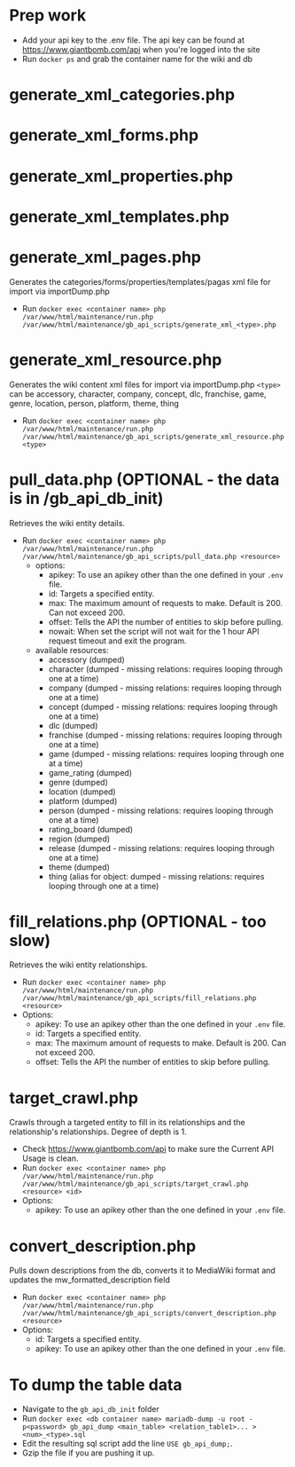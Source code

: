 # Prep work

- Add your api key to the .env file. The api key can be found at https://www.giantbomb.com/api when you're logged into the site
- Run `docker ps` and grab the container name for the wiki and db

# generate_xml_categories.php
# generate_xml_forms.php
# generate_xml_properties.php
# generate_xml_templates.php
# generate_xml_pages.php

Generates the categories/forms/properties/templates/pagas xml file for import via importDump.php

- Run `docker exec <container name> php /var/www/html/maintenance/run.php /var/www/html/maintenance/gb_api_scripts/generate_xml_<type>.php`

# generate_xml_resource.php

Generates the wiki content xml files for import via importDump.php
`<type>` can be accessory, character, company, concept, dlc, franchise, game, genre, location, person, platform, theme, thing

- Run `docker exec <container name> php /var/www/html/maintenance/run.php /var/www/html/maintenance/gb_api_scripts/generate_xml_resource.php <type>`

# pull_data.php (OPTIONAL - the data is in /gb_api_db_init)

Retrieves the wiki entity details.

- Run `docker exec <container name> php /var/www/html/maintenance/run.php /var/www/html/maintenance/gb_api_scripts/pull_data.php <resource>`
  - options:
    - apikey: To use an apikey other than the one defined in your `.env` file.
    - id: Targets a specified entity.
    - max: The maximum amount of requests to make. Default is 200. Can not exceed 200.
    - offset: Tells the API the number of entities to skip before pulling.
    - nowait: When set the script will not wait for the 1 hour API request timeout and exit the program.
  - available resources:
    - accessory (dumped)
    - character (dumped - missing relations: requires looping through one at a time)
    - company (dumped - missing relations: requires looping through one at a time)
    - concept (dumped - missing relations: requires looping through one at a time)
    - dlc (dumped)
    - franchise (dumped - missing relations: requires looping through one at a time)
    - game (dumped - missing relations: requires looping through one at a time)
    - game_rating (dumped)
    - genre (dumped)
    - location (dumped)
    - platform (dumped)
    - person (dumped - missing relations: requires looping through one at a time)
    - rating_board (dumped)
    - region (dumped)
    - release (dumped - missing relations: requires looping through one at a time)
    - theme (dumped)
    - thing (alias for object: dumped - missing relations: requires looping through one at a time)

# fill_relations.php (OPTIONAL - too slow)

Retrieves the wiki entity relationships.

- Run `docker exec <container name> php /var/www/html/maintenance/run.php /var/www/html/maintenance/gb_api_scripts/fill_relations.php <resource>`
- Options:
  - apikey: To use an apikey other than the one defined in your `.env` file.
  - id: Targets a specified entity.
  - max: The maximum amount of requests to make. Default is 200. Can not exceed 200.
  - offset: Tells the API the number of entities to skip before pulling.

# target_crawl.php

Crawls through a targeted entity to fill in its relationships and the relationship's relationships. Degree of depth is 1.

- Check https://www.giantbomb.com/api to make sure the Current API Usage is clean.
- Run `docker exec <container name> php /var/www/html/maintenance/run.php /var/www/html/maintenance/gb_api_scripts/target_crawl.php <resource> <id>`
- Options:
  - apikey: To use an apikey other than the one defined in your `.env` file.

# convert_description.php

Pulls down descriptions from the db, converts it to MediaWiki format and updates the mw_formatted_description field

- Run `docker exec <container name> php /var/www/html/maintenance/run.php /var/www/html/maintenance/gb_api_scripts/convert_description.php <resource>`
- Options:
  - id: Targets a specified entity.
  - apikey: To use an apikey other than the one defined in your `.env` file.

# To dump the table data

- Navigate to the `gb_api_db_init` folder
- Run `docker exec <db container name> mariadb-dump -u root -p<password> gb_api_dump <main_table> <relation_table1>... > <num>_<type>.sql`
- Edit the resulting sql script add the line `USE gb_api_dump;`.
- Gzip the file if you are pushing it up.
